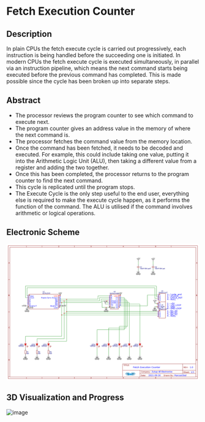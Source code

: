 **Fetch Execution Counter**
===============================

Description 
-------

In plain CPUs the fetch execute cycle is carried out progressively, each instruction is being handled before the succeeding one is initiated.  In modern CPUs the fetch execute cycle is executed simultaneously, in parallel via an instruction pipeline, which means the next command starts being executed before the previous command has completed.  This is made possible since the cycle has been broken up into separate steps.

Abstract
-------

* The processor reviews the program counter to see which command to execute next.
* The program counter gives an address value in the memory of where the next command is.
* The processor fetches the command value from the memory location.
* Once the command has been fetched, it needs to be decoded and executed. For example, this could include taking one value, putting it into the Arithmetic Logic Unit (ALU), then taking a different value from a register and adding the two together.
* Once this has been completed, the processor returns to the program counter to find the next command.
* This cycle is replicated until the program stops.
* The Execute Cycle is the only step useful to the end user, everything else is required to make the execute cycle happen, as it performs the function of the command.  The ALU is utilised if the command involves arithmetic or logical operations.


Electronic Scheme
-------

![image](https://raw.githubusercontent.com/aragonxpd154/8-bit-computer/main/FETCH%20EXECUTION%20COUNTER/1.0V/Schematic_Fetch%20Execution%20Counter_2021-10-10.png)


3D Visualization and Progress
-------

![image](https://i.imgur.com/RgGtgZl.png)
